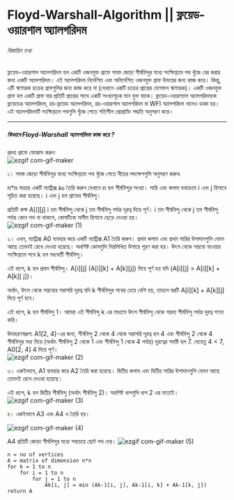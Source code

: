 # Floyd-Warshall-Algorithm || ফ্লয়েড-ওয়ারশাল অ্যালগরিদম
###### বিস্তারিত তথ্য

ফ্লয়েড-ওয়ারশাল অ্যালগরিদম হল একটি ওজনযুক্ত গ্রাফে সমস্ত জোড়া শীর্ষবিন্দুর মধ্যে সংক্ষিপ্ততম পথ খুঁজে বের করার জন্য একটি অ্যালগরিদম। 
এই অ্যালগরিদম নির্দেশিত এবং অনির্দেশিত ওজনযুক্ত গ্রাফ উভয়ের জন্য কাজ করে। কিন্তু, এটি ঋণাত্মক চক্রের গ্রাফগুলির জন্য কাজ করে না (যেখানে একটি চক্রের প্রান্তের যোগফল ঋণাত্মক)।
একটি ওজনযুক্ত গ্রাফ হল একটি গ্রাফ যার প্রতিটি প্রান্তের সাথে একটি সংখ্যাসূচক মান যুক্ত থাকে।
ফ্লয়েড-ওয়ারশ্যাল অ্যালগরিদমকে ফ্লয়েডের অ্যালগরিদম, রয়-ফ্লয়েড অ্যালগরিদম, রয়-ওয়ারশাল অ্যালগরিদম বা WFI অ্যালগরিদম নামেও ডাকা হয়।
এই অ্যালগরিদমটি সংক্ষিপ্ততম পথগুলি খুঁজে পেতে গতিশীল প্রোগ্রামিং পদ্ধতি অনুসরণ করে।
*** 
##### কিভাবে Floyd-Warshall অ্যালগরিদম কাজ করে ?
প্রদত্ত গ্রাফে ফোকাস করুন <br>
![ezgif com-gif-maker](https://user-images.githubusercontent.com/27882232/214534128-1f0e805c-e8c8-41aa-a17b-97329c9f21ef.jpg)

১। সমস্ত জোড়া শীর্ষবিন্দুর মধ্যে সংক্ষিপ্ততম পথ খুঁজে পেতে নীচের পদক্ষেপগুলি অনুসরণ করুন৷

n*n মাত্রার একটি ম্যাট্রিক্স ```Ao``` তৈরি করুন যেখানে n হল শীর্ষবিন্দুর সংখ্যা। সারি এবং কলাম যথাক্রমে i এবং j হিসাবে সূচিত করা হয়েছে। i এবং j হল গ্রাফের শীর্ষবিন্দু।

প্রতিটি কক্ষ A[i][j] i তম শীর্ষবিন্দু থেকে j তম শীর্ষবিন্দু পর্যন্ত দূরত্ব দিয়ে পূর্ণ। i তম শীর্ষবিন্দু থেকে j তম শীর্ষবিন্দু পর্যন্ত কোন পথ না থাকলে, কোষটিকে অসীম হিসাবে ছেড়ে দেওয়া হয়। <br>
![ezgif com-gif-maker (1)](https://user-images.githubusercontent.com/27882232/214535481-25b85228-b6b3-49b5-ae99-87911d22c282.jpg)

২। এখন, ম্যাট্রিক্স A0 ব্যবহার করে একটি ম্যাট্রিক্স A1 তৈরি করুন। প্রথম কলাম এবং প্রথম সারির উপাদানগুলি যেমন আছে তেমনই রেখে দেওয়া হয়েছে। অবশিষ্ট কোষগুলি নিম্নলিখিত উপায়ে পূরণ করা হয়।
উৎস থেকে গন্তব্যে যাওয়ার সংক্ষিপ্ততম পথে k হল মধ্যবর্তী শীর্ষবিন্দু। <br>

এই ধাপে, k হল প্রথম শীর্ষবিন্দু। A[i][j] (A[i][k] + A[k][j]) দিয়ে পূর্ণ হয় যদি (A[i][j] > A[i][k] + A[k][ j])। <br> 

অর্থাৎ, উৎস থেকে গন্তব্যের সরাসরি দূরত্ব যদি k শীর্ষবিন্দুর পথের চেয়ে বেশি হয়, তাহলে ঘরটি A[i][k] + A[k][j] দিয়ে পূর্ণ হবে। <br>

এই ধাপে, k হল শীর্ষবিন্দু 1। আমরা এই শীর্ষবিন্দু k এর মাধ্যমে উৎস শীর্ষবিন্দু থেকে গন্তব্য শীর্ষবিন্দু পর্যন্ত দূরত্ব গণনা করি। <br>

উদাহরণস্বরূপ: A1[2, 4]-এর জন্য, শীর্ষবিন্দু 2 থেকে 4 থেকে সরাসরি দূরত্ব হল 4 এবং শীর্ষবিন্দু 2 থেকে 4 শীর্ষবিন্দুর মধ্য দিয়ে (অর্থাৎ শীর্ষবিন্দু 2 থেকে 1 এবং শীর্ষবিন্দু 1 থেকে 4 পর্যন্ত) দূরত্বের সমষ্টি হল 7. যেহেতু 4 < 7, A0[2, 4] 4 দিয়ে পূর্ণ। <br>
![ezgif com-gif-maker (2)](https://user-images.githubusercontent.com/27882232/214536540-33b37d78-be0a-4d09-9cc9-c45143fdf4bd.jpg)

৩। একইভাবে, A1 ব্যবহার করে A2 তৈরি করা হয়েছে। দ্বিতীয় কলাম এবং দ্বিতীয় সারির উপাদানগুলি যেমন আছে তেমনই রেখে দেওয়া হয়েছে।

এই ধাপে, k হল দ্বিতীয় শীর্ষবিন্দু (অর্থাৎ শীর্ষবিন্দু 2)। অবশিষ্ট ধাপগুলি ধাপ 2 এর মতোই।
![ezgif com-gif-maker (3)](https://user-images.githubusercontent.com/27882232/214536897-d25cd250-a75a-4b0e-b936-59fd96bfca18.jpg)

৪। একইভাবে A3 এবং A4 ও তৈরি হয়।

![ezgif com-gif-maker (4)](https://user-images.githubusercontent.com/27882232/214537376-9602deb3-c8fe-4066-9803-6ede53561d68.jpg)

A4 প্রতিটি জোড়া শীর্ষবিন্দুর মধ্যে সবচেয়ে ছোট পথ দেয়।
![ezgif com-gif-maker (5)](https://user-images.githubusercontent.com/27882232/214537528-f5f572d6-7a55-4e6a-b879-11d55a321548.jpg)
```
n = no of vertices
A = matrix of dimension n*n
for k = 1 to n
    for i = 1 to n
        for j = 1 to n
            Ak[i, j] = min (Ak-1[i, j], Ak-1[i, k] + Ak-1[k, j])
return A
```
